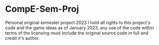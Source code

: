 # CompE-Sem-Proj
Personal original semester project 2023
I hold all rights to this project's code and the game ideas as of January 2023, any use of the code within terms of the licensing must include the original source code in full and credit it's author.
